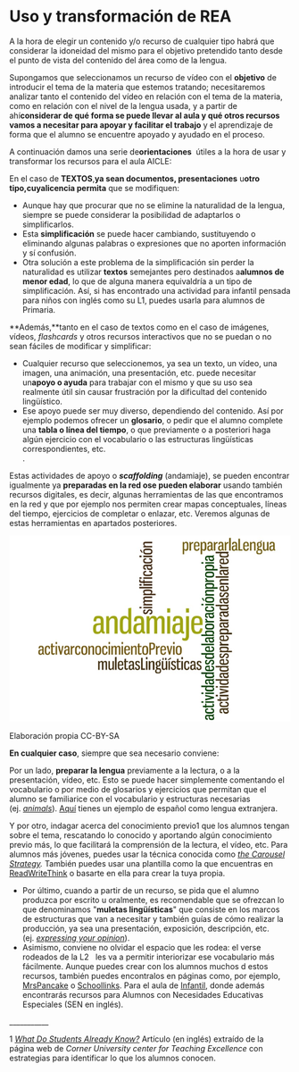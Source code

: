 # Uso y transformación de REA

A la hora de elegir un contenido y/o recurso de cualquier tipo habrá que considerar la idoneidad del mismo para el objetivo pretendido tanto desde el punto de vista del contenido del área como de la lengua.

Supongamos que seleccionamos un recurso de vídeo con el **objetivo** de introducir el tema de la materia que estemos tratando; necesitaremos analizar tanto el contenido del vídeo en relación con el tema de la materia, como en relación con el nivel de la lengua usada, y a partir de ahí**considerar de qué forma se puede llevar al aula y qué otros recursos vamos a necesitar para apoyar y facilitar el trabajo** y el aprendizaje de forma que el alumno se encuentre apoyado y ayudado en el proceso.

A continuación damos una serie de**orientaciones**  útiles a la hora de usar y transformar los recursos para el aula AICLE:

En el caso de **TEXTOS**,**ya sean documentos, presentaciones** u**otro tipo,**cuya**licencia permita** que se modifiquen:

*   Aunque hay que procurar que no se elimine la naturalidad de la lengua, siempre se puede considerar la posibilidad de adaptarlos o simplificarlos.
*   Esta **simplificación** se puede hacer cambiando, sustituyendo o eliminando algunas palabras o expresiones que no aporten información y sí confusión.
*   Otra solución a este problema de la simplificación sin perder la naturalidad es utilizar **textos** semejantes pero destinados a**alumnos de menor edad**, lo que de alguna manera equivaldría a un tipo de simplificación. Así, si has encontrado una actividad para infantil pensada para niños con inglés como su L1, puedes usarla para alumnos de Primaria.

**Además,**tanto en el caso de textos como en el caso de imágenes, vídeos, _flashcards_ y otros recursos interactivos que no se puedan o no sean fáciles de modificar y simplificar:

*   Cualquier recurso que seleccionemos, ya sea un texto, un vídeo, una imagen, una animación, una presentación, etc. puede necesitar un**apoyo o ayuda** para trabajar con el mismo y que su uso sea realmente útil sin causar frustración por la dificultad del contenido lingüístico.
*   Ese apoyo puede ser muy diverso, dependiendo del contenido. Así por ejemplo podemos ofrecer un **glosario**, o pedir que el alumno complete una **tabla o línea del tiempo**, o que previamente o a posteriori haga algún ejercicio con el vocabulario o las estructuras lingüísticas correspondientes, etc.  
    .

Estas actividades de apoyo o **_scaffolding_** (andamiaje), se pueden encontrar igualmente ya **preparadas en la red **o**se pueden elaborar** usando también recursos digitales, es decir, algunas herramientas de las que encontramos en la red y que por ejemplo nos permiten crear mapas conceptuales, líneas del tiempo, ejercicios de completar o enlazar, etc. Veremos algunas de estas herramientas en apartados posteriores.


![AICLE Andamiaje](img/bloque3_2.jpg "Andamiaje")


Elaboración propia CC-BY-SA

**En cualquier caso**, siempre que sea necesario conviene:

Por un lado, **preparar la lengua** previamente a la lectura, o a la presentación, vídeo, etc. Esto se puede hacer simplemente comentando el vocabulario o por medio de glosarios y ejercicios que permitan que el alumno se familiarice con el vocabulario y estructuras necesarias (ej. _[animals](http://coordinacionbilingue.wikispaces.com/file/view/Animal_Classification_1.pdf)_). [Aquí](http://clil4teachers.pbworks.com/w/file/82495513/vocabulario%20antes%20del%20dia.pptx) tienes un ejemplo de español como lengua extranjera.

Y por otro, indagar acerca del conocimiento previo1 que los alumnos tengan sobre el tema, rescatando lo conocido y aportando algún conocimiento previo más, lo que facilitará la comprensión de la lectura, el vídeo, etc. Para alumnos más jóvenes, puedes usar la técnica conocida como [_the Carousel Strategy_](http://www.readwritethink.org/professional-development/strategy-guides/brainstorming-reviewing-using-carousel-30630.html)_._ También puedes usar una plantilla como la que encuentras en [ReadWriteThink](http://www.readwritethink.org/files/resources/printouts/KWL%20Chart.pdf) o basarte en ella para crear la tuya propia.

*   Por último, cuando a partir de un recurso, se pida que el alumno produzca por escrito u oralmente, es recomendable que se ofrezcan lo que denominamos "**muletas lingüísticas**" que consiste en los marcos de estructuras que van a necesitar y también guías de cómo realizar la producción, ya sea una presentación, exposición, descripción, etc. (ej. _[expressing your opinion](https://docs.google.com/document/d/1dPvGwkCqYgTYTnTeHl6ZwkqD4krjXeZCEkVt4ddjHhE/edit)_).
*   Asimismo, conviene no olvidar el espacio que les rodea: el verse rodeados de la L2   les va a permitir interiorizar ese vocabulario más fácilmente. Aunque puedes crear con los alumnos muchos d estos recursos, también puedes encontralos en páginas como, por ejemplo,  [MrsPancake](http://mrspancake.com/index.php) o [Schoollinks](http://schoolslinks.co.uk/). Para el aula de [Infantil](http://www.communication4all.co.uk/HomePage.htm), donde además encontrarás recursos para Alumnos con Necesidades Educativas Especiales (SEN en inglés).

\_\_\_\_\_\_\_\_\_\_\_

1 [_What Do Students Already Know?_](https://www.cte.cornell.edu/teaching-ideas/assessing-student-learning/what-do-students-already-know.html)  Artículo (en inglés) extraído de la página web de _Corner University center for Teaching Excellence_ con estrategias para identificar lo que los alumnos conocen.